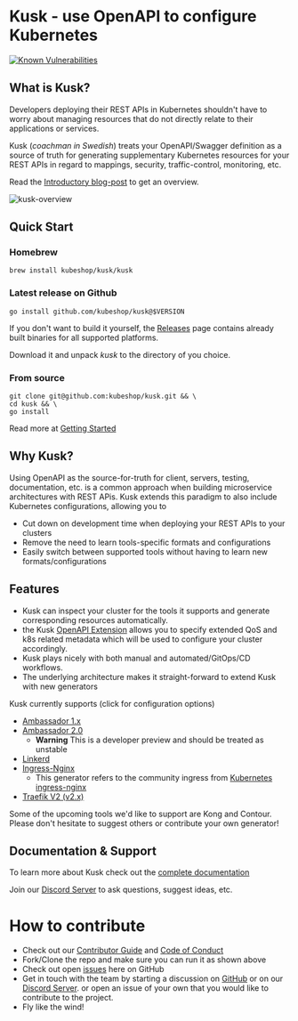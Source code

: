 # Kusk - use OpenAPI to configure Kubernetes

[![Known Vulnerabilities](https://snyk.io/test/github/kubeshop/kusk/badge.svg)](https://snyk.io/test/github/kubeshop/kusk)

## What is Kusk?

Developers deploying their REST APIs in Kubernetes shouldn't have to worry about managing resources that do not directly
relate to their applications or services.

Kusk (_coachman in Swedish_) treats your OpenAPI/Swagger definition as a source of truth for generating 
supplementary Kubernetes resources for your REST APIs in regard to mappings, security, traffic-control, monitoring, etc.

Read the [Introductory blog-post](https://medium.com/kubeshop-i/hello-kusk-openapi-for-kubernetes-19be94fc1e91) to get an overview.

![kusk-overview](https://user-images.githubusercontent.com/14029650/129193622-b5f06b8d-845d-4b1e-adaf-34dd7b3e0108.png)

## Quick Start

### Homebrew
`brew install kubeshop/kusk/kusk`

### Latest release on Github
`go install github.com/kubeshop/kusk@$VERSION`

If you don't want to build it yourself, the [Releases](https://github.com/kubeshop/kusk/releases) page contains already built binaries for all supported platforms.

Download it and unpack *kusk* to the directory of you choice.

### From source
```shell
git clone git@github.com:kubeshop/kusk.git && \
cd kusk && \
go install
```

Read more at [Getting Started](https://kubeshop.github.io/kusk/getting-started/)

## Why Kusk?

Using OpenAPI as the source-for-truth for client, servers, testing, documentation, etc. is a common approach when 
building microservice architectures with REST APis. Kusk extends this paradigm to also include Kubernetes configurations, 
allowing you to 
- Cut down on development time when deploying your REST APIs to your clusters
- Remove the need to learn tools-specific formats and configurations
- Easily switch between supported tools without having to learn new formats/configurations

## Features

- Kusk can inspect your cluster for the tools it supports and generate corresponding resources automatically.
- the Kusk [OpenAPI Extension](https://kubeshop.github.io/kusk/openapi-extension/) allows you to specify extended QoS and k8s related metadata which will be used
  to configure your cluster accordingly.
- Kusk plays nicely with both manual and automated/GitOps/CD workflows.
- The underlying architecture makes it straight-forward to extend Kusk with new generators

Kusk currently supports (click for configuration options)
- [Ambassador 1.x](https://kubeshop.github.io/kusk/ambassador/)
- [Ambassador 2.0](https://kubeshop.github.io/kusk/ambassador2/)
  - **Warning** This is a developer preview and should be treated as unstable
- [Linkerd](https://kubeshop.github.io/kusk/linkerd/)
- [Ingress-Nginx](https://kubeshop.github.io/kusk/ingress-nginx/)
  - This generator refers to the community ingress from [Kubernetes ingress-nginx](https://github.com/kubernetes/ingress-nginx/)
- [Traefik V2 (v2.x)](https://kubeshop.github.io/kusk/traefik/)

Some of the upcoming tools we'd like to support are Kong and Contour. Please don't hesitate to 
suggest others or contribute your own generator!

## Documentation & Support

To learn more about Kusk check out the [complete documentation](https://kubeshop.github.io/kusk/)

Join our [Discord Server](https://discord.gg/uNuhy6GDyn) to ask questions, suggest ideas, etc.

# How to contribute

- Check out our [Contributor Guide](https://github.com/kubeshop/.github/blob/main/CONTRIBUTING.md) and
  [Code of Conduct](https://github.com/kubeshop/.github/blob/main/CODE_OF_CONDUCT.md)
- Fork/Clone the repo and make sure you can run it as shown above
- Check out open [issues](https://github.com/kubeshop/kusk/issues) here on GitHub
- Get in touch with the team by starting a discussion on [GitHub](https://github.com/kubeshop/kusk/discussions) or on our [Discord Server](https://discord.gg/uNuhy6GDyn).
  or open an issue of your own that you would like to contribute to the project.
- Fly like the wind!
